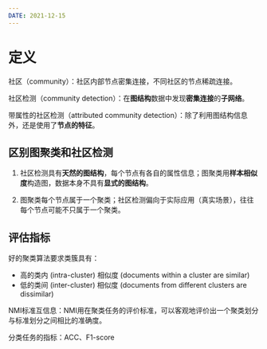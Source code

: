```yaml
---
DATE: 2021-12-15
---
```



# 定义



社区（community）：社区内部节点密集连接，不同社区的节点稀疏连接。

社区检测（community detection）：在**图结构**数据中发现**密集连接**的**子网络**。

带属性的社区检测（attributed community detection）：除了利用图结构信息外，还是使用了**节点的特征**。



## 区别图聚类和社区检测

1. 社区检测具有**天然的图结构**，每个节点有各自的属性信息；图聚类用**样本相似度**构造图，数据本身不具有**显式的图结构**。

2. 图聚类每个节点属于一个聚类；社区检测偏向于实际应用（真实场景），往往每个节点可能不只属于一个聚类。

## 评估指标

好的聚类算法要求类簇具有：

-   高的类内 (intra-cluster) 相似度 (documents within a cluster are similar)
-   低的类间 (inter-cluster) 相似度 (documents from different clusters are dissimilar)

NMI标准互信息：NMI用在聚类任务的评价标准，可以客观地评价出一个聚类划分与标准划分之间相比的准确度。

分类任务的指标：ACC、F1-score








